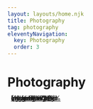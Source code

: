 ```yaml
---
layout: layouts/home.njk
title: Photography
tag: photography
eleventyNavigation:
  key: Photography
  order: 3
---
```

# Photography

<div id="images-wrapper">
{% for image in collections.photography %}
<a href="/photography/{{ image.file | splitPath | slug }}">
{% set imagePath = 'photos/' + image.file %}
{% imgVisibleOnly imagePath %}
</a>
{% endfor %}
</div>

<style>
#images-wrapper {    
  line-height: 0;       
  column-count: 5;
  column-gap: 12px;
  max-width: 1200px;
  margin: 0 auto;
  padding: 0 8px;
}

#images-wrapper img {    
  width: 100%;    
  height: auto;  
  margin-bottom: 12px;
  display: block;
  border-radius: 4px;
  box-shadow: 0 2px 5px rgba(0,0,0,0.1);
  transition: transform 0.3s ease;
}

#images-wrapper img:hover {
  transform: scale(1.05);
}

@media (max-width: 1200px) {
  #images-wrapper {
    column-count: 4;
  }
}
@media (max-width: 900px) {
  #images-wrapper {
    column-count: 3;
  }
}
@media (max-width: 600px) {
  #images-wrapper {
    column-count: 2;
  }
}
@media (max-width: 400px) {
  #images-wrapper {
    column-count: 1;
  }
}
</style>
